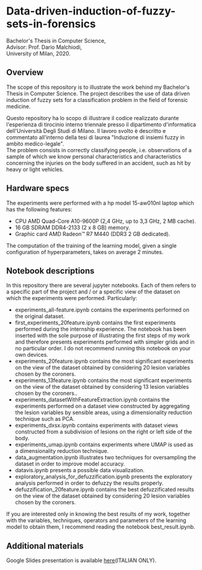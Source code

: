 # Data-driven-induction-of-fuzzy-sets-in-forensics
Bachelor's Thesis in Computer Science,  
Advisor: Prof. Dario Malchiodi,  
University of Milan, 2020.
## Overview
The scope of this repository is to illustrate the work behind my Bachelor's Thesis in Computer Science. The project describes the use of data driven induction of fuzzy sets for a classification problem in the field of forensic medicine.

Questo repository ha lo scopo di illustrare il codice realizzato durante l'esperienza di tirocinio interno triennale presso il dipartimento d'informatica dell'Università Degli Studi di Milano. Il lavoro svolto è descritto e commentato all'interno della tesi di laurea "Induzione di insiemi fuzzy in ambito medico-legale".  
The problem consists in correctly classifying people, i.e. observations of a sample of which we know personal characteristics and characteristics concerning the injuries on the body suffered in an accident, such as hit by heavy or light vehicles.
## Hardware specs
The experiments were performed with a hp model 15-aw010nl laptop which has the following features:
- CPU AMD Quad-Core A10-9600P (2,4 GHz, up to 3,3 GHz, 2 MB cache).
- 16 GB SDRAM DDR4-2133 (2 x 8 GB) memory.
- Graphic card AMD Radeon™ R7 M440 (DDR3 2 GB dedicated).  

The computation of the training of the learning model, given a single configuration of hyperparameters, takes on average 2 minutes.
## Notebook descriptions
In this repository there are several jupyter notebooks. Each of them refers to a specific part of the project and / or a specific view of the dataset on which the experiments were performed. Particularly:
- experiments\_all-feature.ipynb contains the experiments performed on the original dataset.
- first\_experiments\_20feature.ipynb contains the first experiments performed during the internship experience. The notebook has been inserted with the sole purpose of illustrating the first steps of my work and therefore presents experiments performed with simpler grids and in no particular order. I do not recommend running this notebook on your own devices.
- experiments\_20feature.ipynb contains the most significant experiments on the view of the dataset obtained by considering 20 lesion variables chosen by the coroners.
- experiments\_13feature.ipynb contains the most significant experiments on the view of the dataset obtained by considering 13 lesion variables chosen by the coroners..
- experiments\_datasetWithFeatureExtraction.ipynb contains the experiments performed on a dataset view constructed by aggregating the lesion variables by sensible areas, using a dimensionality reduction technique such as PCA.
- experiments\_dxsx.ipynb contains experiments with dataset views constructed from a subdivision of lesions on the right or left side of the body.
- experiments\_umap.ipynb contains experiments where UMAP is used as a dimensionality reduction technique.
- data\_augmentation.ipynb illustrates two techniques for oversampling the dataset in order to improve model accuracy.
- datavis.ipynb presents a possible data visualization.
- exploratory\_analysis\_for\_defuzzification.ipynb presents the exploratory analysis performed in order to defuzzy the results properly. 
- defuzzification\_20feature.ipynb contains the best defuzzificated results on the view of the dataset obtained by considering 20 lesion variables chosen by the coroners.  

If you are interested only in knowing the best results of my work, together with the variables, techniques, operators and parameters of the learning model to obtain them, I recommend reading the notebook best\_result.ipynb.
## Additional materials
Google Slides presentation is available [here](https://docs.google.com/presentation/d/1GH-OsCUFrqLLk-CFYR8U-zfByxMaecM4rlz58dKerbE/edit?usp=sharing)(ITALIAN ONLY).
